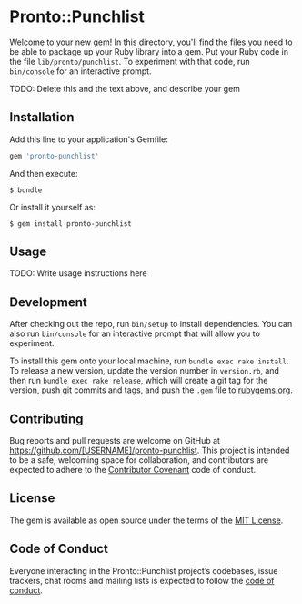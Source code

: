 # Pronto::Punchlist

Welcome to your new gem! In this directory, you'll find the files you need to be able to package up your Ruby library into a gem. Put your Ruby code in the file `lib/pronto/punchlist`. To experiment with that code, run `bin/console` for an interactive prompt.

TODO: Delete this and the text above, and describe your gem

## Installation

Add this line to your application's Gemfile:

```ruby
gem 'pronto-punchlist'
```

And then execute:

    $ bundle

Or install it yourself as:

    $ gem install pronto-punchlist

## Usage

TODO: Write usage instructions here

## Development

After checking out the repo, run `bin/setup` to install dependencies. You can also run `bin/console` for an interactive prompt that will allow you to experiment.

To install this gem onto your local machine, run `bundle exec rake install`. To release a new version, update the version number in `version.rb`, and then run `bundle exec rake release`, which will create a git tag for the version, push git commits and tags, and push the `.gem` file to [rubygems.org](https://rubygems.org).

## Contributing

Bug reports and pull requests are welcome on GitHub at https://github.com/[USERNAME]/pronto-punchlist. This project is intended to be a safe, welcoming space for collaboration, and contributors are expected to adhere to the [Contributor Covenant](http://contributor-covenant.org) code of conduct.

## License

The gem is available as open source under the terms of the [MIT License](https://opensource.org/licenses/MIT).

## Code of Conduct

Everyone interacting in the Pronto::Punchlist project’s codebases, issue trackers, chat rooms and mailing lists is expected to follow the [code of conduct](https://github.com/[USERNAME]/pronto-punchlist/blob/master/CODE_OF_CONDUCT.md).
